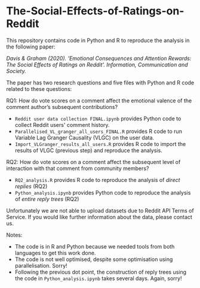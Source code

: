 # The-Social-Effects-of-Ratings-on-Reddit

This repository contains code in Python and R to reproduce the analysis in the following paper:

*Davis & Graham (2020). 'Emotional Consequences and Attention Rewards: The Social Effects of Ratings on Reddit'. Information, Communication and Society.*

The paper has two research questions and five files with Python and R code related to these questions:

RQ1: How do vote scores on a comment affect the emotional valence of the comment author’s subsequent contributions?

- `Reddit user data collection FINAL.ipynb` provides Python code to collect Reddit users' comment history.
- `Parallelised_VL_granger_all_users_FINAL.R` provides R code to run Variable Lag Granger Causality (VLGC) on the user data.
- `Import_VLGranger_results_all_users.R` provides R code to import the results of VLGC (previous step) and reproduce the analysis.

RQ2: How do vote scores on a comment affect the subsequent level of interaction with that comment from community members?

- `RQ2_analysis.R` provides R code to reproduce the analysis of *direct replies* (RQ2)
- `Python_analysis.ipynb` provides Python code to reproduce the analysis of *entire reply trees* (RQ2)

Unfortunately we are not able to upload datasets due to Reddit API Terms of Service. If you would like further information about the data, please contact us.

Notes:

- The code is in R and Python because we needed tools from both languages to get this work done.
- The code is not well optimised, despite some optimisation using parallelisation. Sorry!
- Following the previous dot point, the construction of reply trees using the code in `Python_analysis.ipynb` takes several days. Again, sorry!
